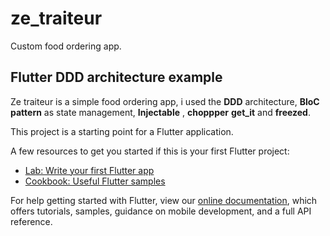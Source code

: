 # ze_traiteur

Custom food ordering app.
## Flutter DDD architecture example
Ze traiteur is a simple food ordering app, i used the **DDD** architecture, **BloC pattern** as state management, **Injectable** , **choppper** **get_it** and **freezed**.

This project is a starting point for a Flutter application.

A few resources to get you started if this is your first Flutter project:

- [Lab: Write your first Flutter app](https://flutter.dev/docs/get-started/codelab)
- [Cookbook: Useful Flutter samples](https://flutter.dev/docs/cookbook)

For help getting started with Flutter, view our
[online documentation](https://flutter.dev/docs), which offers tutorials,
samples, guidance on mobile development, and a full API reference.
